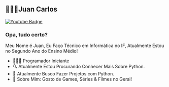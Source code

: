 ## 👨🏻‍💻Juan Carlos
[![Youtube Badge](https://img.shields.io/badge/-Youtube-FF0000?style=flat-square&logo=Youtube&logoColor=white&link=https://www.youtube.com/channel/UCPQolDYVsoUcu7c5xp450Wg)](https://www.youtube.com/channel/UCPQolDYVsoUcu7c5xp450Wg)
### Opa, tudo certo?
Meu Nome é Juan, Eu Faço Técnico em Informática no IF, Atualmente Estou no Segundo Ano do Ensino Médio!
- 👨🏻‍💻 Programador Iniciante
- 🔍 Atualmente Estou Procurando Conhecer Mais Sobre Python.
- 📡 Atualmente Busco Fazer Projetos com Python.
- 💬 Sobre Mim: Gosto de Games, Séries & Filmes no Geral!
